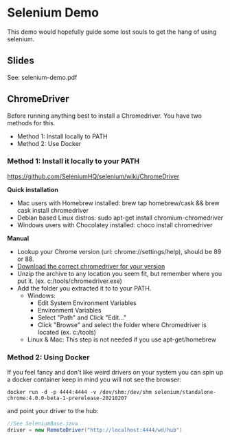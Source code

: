 # Selenium Demo

This demo would hopefully guide some lost souls to get the hang of using selenium.

## Slides

See: selenium-demo.pdf

## ChromeDriver

Before running anything best to install a Chromedriver.
You have two methods for this.

- Method 1: Install locally to PATH
- Method 2: Use Docker

### Method 1: Install it locally to your PATH

https://github.com/SeleniumHQ/selenium/wiki/ChromeDriver

**Quick installation**
- Mac users with Homebrew installed: brew tap homebrew/cask && brew cask install chromedriver
- Debian based Linux distros: sudo apt-get install chromium-chromedriver
- Windows users with Chocolatey installed: choco install chromedriver

**Manual**
- Lookup your Chrome version (url: chrome://settings/help), should be 89 or 88.
- [Download the correct chromedriver for your version](https://sites.google.com/a/chromium.org/chromedriver/) 
- Unzip the archive to any location you seem fit, but remember where you put it. (ex. c:/tools/chromedriver.exe)
- Add the folder you extracted it to to your PATH.
    - Windows: 
        - Edit System Environment Variables
        - Environment Variables
        - Select "Path" and Click "Edit..."
        - Click "Browse" and select the folder where Chromedriver is located (ex. c:/tools)
    - Linux & Mac: This step is not needed if you use apt-get/homebrew

### Method 2: Using Docker

If you feel fancy and don't like weird drivers on your system you can spin up a docker container keep in mind you will not see the browser:

```
docker run -d -p 4444:4444 -v /dev/shm:/dev/shm selenium/standalone-chrome:4.0.0-beta-1-prerelease-20210207
```

and point your driver to the hub:

```java
//See SeleniumBase.java
driver = new RemoteDriver("http://localhost:4444/wd/hub")

```
